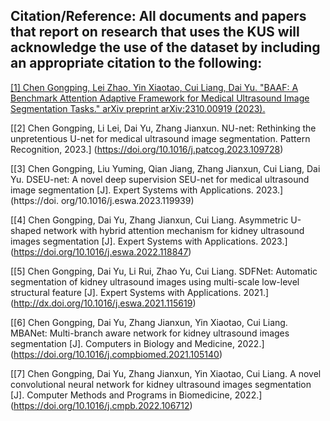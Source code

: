 ## Citation/Reference: All documents and papers that report on research that uses the KUS will acknowledge the use of the dataset by including an appropriate citation to the following:
[[1]	Chen Gongping, Lei Zhao, Yin Xiaotao, Cui Liang, Dai Yu. "BAAF: A Benchmark Attention Adaptive Framework for Medical Ultrasound Image Segmentation Tasks." arXiv preprint arXiv:2310.00919 (2023).]( https://doi.org/10.48550/arXiv.2310.00919 )

[[2]	Chen Gongping, Li Lei, Dai Yu, Zhang Jianxun. NU-net: Rethinking the unpretentious U-net for medical ultrasound image segmentation. Pattern Recognition, 2023.] (https://doi.org/10.1016/j.patcog.2023.109728)

[[3]	Chen Gongping, Liu Yuming, Qian Jiang, Zhang Jianxun, Cui Liang, Dai Yu. DSEU-net: A novel deep supervision SEU-net for medical ultrasound image segmentation [J]. Expert Systems with Applications. 2023.] (https://doi. org/10.1016/j.eswa.2023.119939)

[[4]	Chen Gongping, Dai Yu, Zhang Jianxun, Cui Liang. Asymmetric U-shaped network with hybrid attention mechanism for kidney ultrasound images segmentation [J]. Expert Systems with Applications. 2023.] (https://doi.org/10.1016/j.eswa.2022.118847)

[[5]	Chen Gongping, Dai Yu, Li Rui, Zhao Yu, Cui Liang. SDFNet: Automatic segmentation of kidney ultrasound images using multi-scale low-level structural feature [J]. Expert Systems with Applications. 2021.] (http://dx.doi.org/10.1016/j.eswa.2021.115619)

[[6]	Chen Gongping, Dai Yu, Zhang Jianxun, Yin Xiaotao, Cui Liang. MBANet: Multi-branch aware network for kidney ultrasound images segmentation [J]. Computers in Biology and Medicine, 2022.] (https://doi.org/10.1016/j.compbiomed.2021.105140)

[[7]	Chen Gongping, Dai Yu, Zhang Jianxun, Yin Xiaotao, Cui Liang. A novel convolutional neural network for kidney ultrasound images segmentation [J]. Computer Methods and Programs in Biomedicine, 2022.] (https://doi.org/10.1016/j.cmpb.2022.106712)


